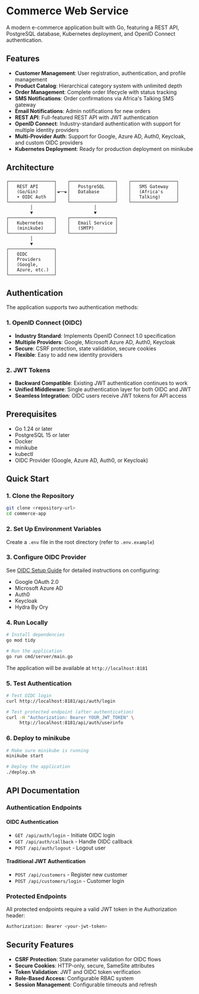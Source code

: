 # Commerce Web Service

A modern e-commerce application built with Go, featuring a REST API, PostgreSQL database, Kubernetes deployment, and OpenID Connect authentication.

## Features

- **Customer Management**: User registration, authentication, and profile management
- **Product Catalog**: Hierarchical category system with unlimited depth
- **Order Management**: Complete order lifecycle with status tracking
- **SMS Notifications**: Order confirmations via Africa's Talking SMS gateway
- **Email Notifications**: Admin notifications for new orders
- **REST API**: Full-featured REST API with JWT authentication
- **OpenID Connect**: Industry-standard authentication with support for multiple identity providers
- **Multi-Provider Auth**: Support for Google, Azure AD, Auth0, Keycloak, and custom OIDC providers
- **Kubernetes Deployment**: Ready for production deployment on minikube

## Architecture

```
┌─────────────────┐    ┌─────────────────┐    ┌─────────────────┐
│   REST API      │    │   PostgreSQL    │    │   SMS Gateway   │
│   (Go/Gin)      │◄──►│   Database      │    │   (Africa's     │
│   + OIDC Auth   │    │                 │    │   Talking)      │
└─────────────────┘    └─────────────────┘    └─────────────────┘
         │                       │
         ▼                       ▼
┌─────────────────┐    ┌─────────────────┐
│   Kubernetes    │    │   Email Service │
│   (minikube)    │    │   (SMTP)        │
└─────────────────┘    └─────────────────┘
         │
         ▼
┌─────────────────┐
│   OIDC          │
│   Providers     │
│   (Google,      │
│   Azure, etc.)  │
└─────────────────┘
```

## Authentication

The application supports two authentication methods:

### 1. OpenID Connect (OIDC)
- **Industry Standard**: Implements OpenID Connect 1.0 specification
- **Multiple Providers**: Google, Microsoft Azure AD, Auth0, Keycloak
- **Secure**: CSRF protection, state validation, secure cookies
- **Flexible**: Easy to add new identity providers

### 2. JWT Tokens
- **Backward Compatible**: Existing JWT authentication continues to work
- **Unified Middleware**: Single authentication layer for both OIDC and JWT
- **Seamless Integration**: OIDC users receive JWT tokens for API access

## Prerequisites

- Go 1.24 or later
- PostgreSQL 15 or later
- Docker
- minikube
- kubectl
- OIDC Provider (Google, Azure AD, Auth0, or Keycloak)

## Quick Start

### 1. Clone the Repository

```bash
git clone <repository-url>
cd commerce-app
```

### 2. Set Up Environment Variables

Create a `.env` file in the root directory (refer to `.env.example`)

### 3. Configure OIDC Provider

See [OIDC Setup Guide](examples/oidc-setup.md) for detailed instructions on configuring:
- Google OAuth 2.0
- Microsoft Azure AD
- Auth0
- Keycloak
- Hydra By Ory

### 4. Run Locally

```bash
# Install dependencies
go mod tidy

# Run the application
go run cmd/server/main.go
```

The application will be available at `http://localhost:8181`

### 5. Test Authentication

```bash
# Test OIDC login
curl http://localhost:8181/api/auth/login

# Test protected endpoint (after authentication)
curl -H "Authorization: Bearer YOUR_JWT_TOKEN" \
     http://localhost:8181/api/auth/userinfo
```

### 6. Deploy to minikube

```bash
# Make sure minikube is running
minikube start

# Deploy the application
./deploy.sh
```

## API Documentation

### Authentication Endpoints

#### OIDC Authentication
- `GET /api/auth/login` - Initiate OIDC login
- `GET /api/auth/callback` - Handle OIDC callback
- `POST /api/auth/logout` - Logout user

#### Traditional JWT Authentication
- `POST /api/customers` - Register new customer
- `POST /api/customers/login` - Customer login

### Protected Endpoints

All protected endpoints require a valid JWT token in the Authorization header:

```bash
Authorization: Bearer <your-jwt-token>
```

## Security Features

- **CSRF Protection**: State parameter validation for OIDC flows
- **Secure Cookies**: HTTP-only, secure, SameSite attributes
- **Token Validation**: JWT and OIDC token verification
- **Role-Based Access**: Configurable RBAC system
- **Session Management**: Configurable timeouts and refresh
